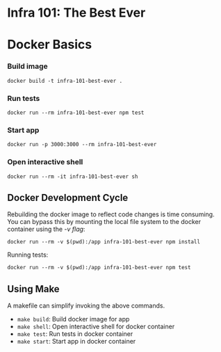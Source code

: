 # Infra 101: The Best Ever

# Docker Basics 

### Build image

    docker build -t infra-101-best-ever .

### Run tests

    docker run --rm infra-101-best-ever npm test

### Start app

    docker run -p 3000:3000 --rm infra-101-best-ever   
    
### Open interactive shell

    docker run --rm -it infra-101-best-ever sh
    
## Docker Development Cycle

Rebuilding the docker image to reflect code changes is time consuming. You can bypass this by mounting the local file system to the docker container using the *-v flag*: 

    docker run --rm -v $(pwd):/app infra-101-best-ever npm install

Running tests:

    docker run --rm -v $(pwd):/app infra-101-best-ever npm test

## Using Make

A makefile can simplify invoking the above commands.

* `make build`: Build docker image for app
* `make shell`: Open interactive shell for docker container
* `make test`: Run tests in docker container
* `make start`: Start app in docker container
